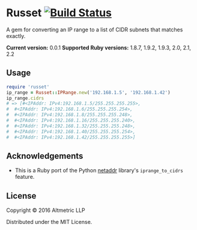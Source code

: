 # Russet [![Build Status](https://travis-ci.org/altmetric/russet.svg?branch=master)](https://travis-ci.org/altmetric/russet)

A gem for converting an IP range to a list of CIDR subnets that matches exactly.

**Current version:** 0.0.1
**Supported Ruby versions:** 1.8.7, 1.9.2, 1.9.3, 2.0, 2.1, 2.2

## Usage

```ruby
require 'russet'
ip_range = Russet::IPRange.new('192.168.1.5', '192.168.1.42')
ip_range.cidrs
# => [#<IPAddr: IPv4:192.168.1.5/255.255.255.255>,
#  #<IPAddr: IPv4:192.168.1.6/255.255.255.254>,
#  #<IPAddr: IPv4:192.168.1.8/255.255.255.248>,
#  #<IPAddr: IPv4:192.168.1.16/255.255.255.240>,
#  #<IPAddr: IPv4:192.168.1.32/255.255.255.248>,
#  #<IPAddr: IPv4:192.168.1.40/255.255.255.254>,
#  #<IPAddr: IPv4:192.168.1.42/255.255.255.255>]
```

## Acknowledgements

* This is a Ruby port of the Python [netaddr](https://pypi.python.org/pypi/netaddr) library's `iprange_to_cidrs` feature.

## License

Copyright © 2016 Altmetric LLP

Distributed under the MIT License.
